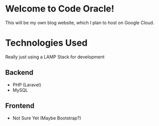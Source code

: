 # Welcome to Code Oracle!

This will be my own blog website, which I plan to host on Google Cloud. 


# Technologies Used
Really just using a LAMP Stack for development

## Backend
- PHP (Laravel)
- MySQL

## Frontend
- Not Sure Yet (Maybe Bootstrap?)

